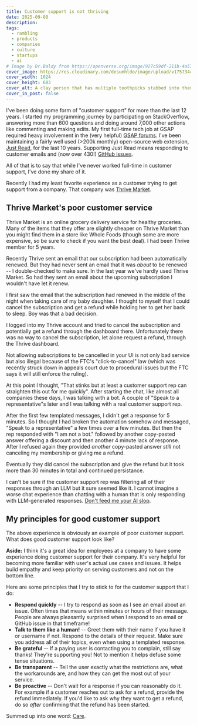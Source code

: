 ```yaml
---
title: Customer support is not thriving
date: 2025-09-08
description:
tags:
  - rambling
  - products
  - companies
  - culture
  - startups
  - ai
# Image by Dr.Baldy from https://openverse.org/image/927c59df-211b-4a57-a199-6c06ff83665e?q=customer+support&p=18
cover_image: https://res.cloudinary.com/desumhldo/image/upload/v1757344196/customer-support_h9w3wk.webp
cover_width: 1024
cover_height: 683
cover_alt: A clay person that has multiple toothpicks stabbed into them with Xs drawn as eyes.
cover_in_post: false
---
```


I've been doing some form of "customer support" for more than the last 12 years. I started my programming journey by participating on StackOverflow, answering more than 600 questions and doing around 7,000 other actions like commenting and making edits. My first full-time tech job at GSAP required heavy involvement in the (very helpful) [GSAP forums](https://gsap.com/community/). I've been maintaining a fairly well used (>200k monthly) open-source web extension, [Just Read](https://justread.link), for the last 10 years. Supporting Just Read means responding to customer emails and (now over 430!) [GitHub issues](https://github.com/ZachSaucier/Just-Read/issues).

All of that is to say that while I've never worked full-time in customer support, I've done my share of it.

Recently I had my least favorite experience as a customer trying to get support from a company. That company was [Thrive Market](https://thrivemarket.com).

<span class="excerpt_marker"></span>

## Thrive Market's poor customer service

Thrive Market is an online grocery delivery service for healthy groceries. Many of the items that they offer are slightly cheaper on Thrive Market than you might find them in a store like Whole Foods (though some are more expensive, so be sure to check if you want the best deal). I had been Thrive member for 5 years.

Recently Thrive sent an email that our subscription had been automatically renewed. But they had never sent an email that it was _about_ to be renewed -- I double-checked to make sure. In the last year we've hardly used Thrive Market. So had they sent an email about the upcoming subscription I wouldn't have let it renew.

I first saw the email that the subscription had renewed in the middle of the night when taking care of my baby daughter. I thought to myself that I could cancel the subscription and get a refund while holding her to get her back to sleep. Boy was that a bad decision.

I logged into my Thrive account and tried to cancel the subscription and potentially get a refund through the dashboard there. Unfortunately there was no way to cancel the subscription, let alone request a refund, through the Thrive dashboard.

Not allowing subscriptions to be cancelled in your UI is not only bad service but also illegal because of the FTC's "click-to-cancel" law (which was recently struck down in appeals court due to procedural issues but the FTC says it will still enforce the ruling).

At this point I thought, "That stinks but at least a customer support rep can straighten this out for me quickly". After starting the chat, like almost all companies these days, I was talking with a bot. A couple of "Speak to a representative"s later and I was talking with a real customer support rep.

After the first few templated messages, I didn't get a response for 5 minutes. So I thought I had broken the automation somehow and messaged, "Speak to a representative" a few times over a few minutes. But then the rep responded with "I am not a bot." followed by another copy-pasted answer offering a discount and then another 4 minute lack of response. After I refused again they provided _another_ copy-pasted answer _still_ not canceling my membership or giving me a refund.

Eventually they did cancel the subscription and give the refund but it took more than 30 minutes in total and continued persistance.

I can't be sure if the customer support rep was filtering all of their responses through an LLM but it sure seemed like it. I cannot imagine a worse chat experience than chatting with a human that is only responding with LLM-generated responses. [Don't feed me your AI slop](https://www.seangoedecke.com/dont-feed-me-slop/).

## My principles for good customer support

The above experience is obviously an example of poor customer support. What does good customer support look like?

<script>
	import ContentAside from "$lib/components/ContentAside.svelte";
</script>

<ContentAside>
  <strong>Aside:</strong> I think it's a great idea for employees at a company to have some experience doing customer support for their company. It's very helpful for becoming more familiar with user's actual use cases and issues. It helps build empathy and keep priority on serving customers and not on the bottom line.
</ContentAside>

Here are some principles that I try to stick to for the customer support that I do:

- **Respond quickly** -- I try to respond as soon as I see an email about an issue. Often times that means within minutes or hours of their message. People are always pleasantly surprised when I respond to an email or GitHub issue in that timeframe!
- **Talk to them like a human!** -- Greet them with their name if you have it or username if not. Respond to the details of their request. Make sure you address all of their topics, even when using a templated response.
- **Be grateful** -- If a paying user is contacting you to complain, still say thanks! They're supporting you! Not to mention it helps defuse some tense situations.
- **Be transparent** -- Tell the user exactly what the restrictions are, what the workarounds are, and how they can get the most out of your service.
- **Be proactive** -- Don't wait for a response if you can reasonably do it. For example if a customer reaches out to ask for a refund, provide the refund immediately. If you'd like to ask why they want to get a refund, do so _after_ confirming that the refund has been started.

Summed up into one word: [Care](https://zachsaucier.com/blog/user-centered-iteration/#maybe-the-key-is-to-care-but-not-strive-for-perfection).
